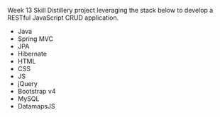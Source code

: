Week 13 Skill Distillery project leveraging the stack below to develop a RESTful JavaScript CRUD application.

  - Java
  - Spring MVC
  - JPA
  - Hibernate
  - HTML
  - CSS
  - JS
  - jQuery
  - Bootstrap v4
  - MySQL
  - DatamapsJS
